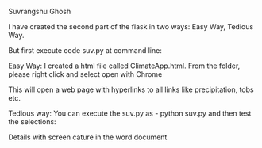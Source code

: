 Suvrangshu Ghosh


I have created the second part of the flask in two ways: Easy Way, Tedious Way.

But first execute code suv.py at command line:

Easy Way:
I created a html file called ClimateApp.html.
From the folder, please right click and select open with Chrome

This will open a web page with hyperlinks to all links like precipitation, tobs etc.


Tedious way:
You can execute the suv.py as -  python suv.py and then test the selections:


Details with screen cature in the word document
